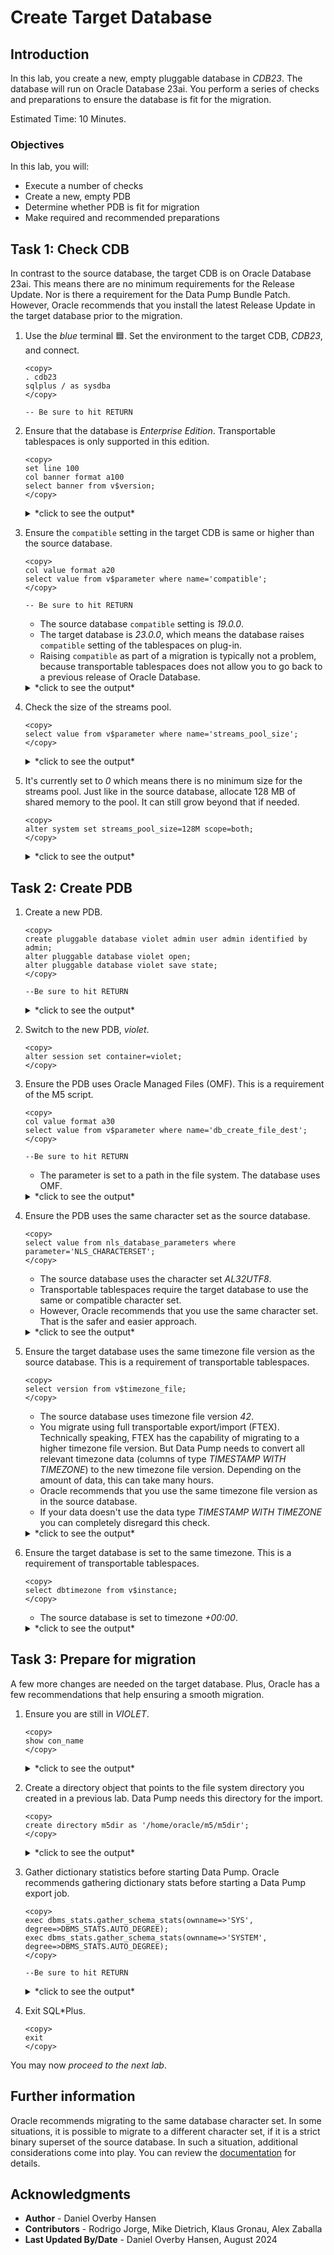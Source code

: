 # Create Target Database

## Introduction

In this lab, you create a new, empty pluggable database in *CDB23*. The database will run on Oracle Database 23ai. You perform a series of checks and preparations to ensure the database is fit for the migration.

Estimated Time: 10 Minutes.

### Objectives

In this lab, you will:

* Execute a number of checks
* Create a new, empty PDB
* Determine whether PDB is fit for migration
* Make required and recommended preparations

## Task 1: Check CDB

In contrast to the source database, the target CDB is on Oracle Database 23ai. This means there are no minimum requirements for the Release Update. Nor is there a requirement for the Data Pump Bundle Patch. However, Oracle recommends that you install the latest Release Update in the target database prior to the migration.

1. Use the *blue* terminal 🟦. Set the environment to the target CDB, *CDB23*, and connect.

    ```
    <copy>
    . cdb23
    sqlplus / as sysdba
    </copy>

    -- Be sure to hit RETURN
    ```

2. Ensure that the database is *Enterprise Edition*. Transportable tablespaces is only supported in this edition.

    ```
    <copy>
    set line 100
    col banner format a100
    select banner from v$version;
    </copy>
    ```

    <details>
    <summary>*click to see the output*</summary>
    ``` text
    SQL> set line 100
    SQL> col banner format a100
    SQL> select banner from v$version;

    BANNER
    ----------------------------------------------------------------------------------------------------
    Oracle Database 23ai Enterprise Edition Release 23.0.0.0.0 - for Oracle Cloud and Engineered Systems
    ```
    </details>    

3. Ensure the `compatible` setting in the target CDB is same or higher than the source database.

    ```
    <copy>
    col value format a20
    select value from v$parameter where name='compatible';
    </copy>

    -- Be sure to hit RETURN
    ```

    * The source database `compatible` setting is *19.0.0*.
    * The target database is *23.0.0*, which means the database raises `compatible` setting of the tablespaces on plug-in.
    * Raising `compatible` as part of a migration is typically not a problem, because transportable tablespaces does not allow you to go back to a previous release of Oracle Database.

    <details>
    <summary>*click to see the output*</summary>
    ``` text
    SQL> col value format a20
    SQL> select value from v$parameter where name='compatible';

    VALUE
    --------------------    
    23.0.0
    ```
    </details>  

4. Check the size of the streams pool. 

    ```
    <copy>
    select value from v$parameter where name='streams_pool_size';
    </copy>
    ```

    <details>
    <summary>*click to see the output*</summary>
    ``` text
    SQL> select value from v$parameter where name='streams_pool_size';
    
    VALUE
    --------------------
    0
    ```
    </details> 

5. It's currently set to *0* which means there is no minimum size for the streams pool. Just like in the source database, allocate 128 MB of shared memory to the pool. It can still grow beyond that if needed.

    ```
    <copy>
    alter system set streams_pool_size=128M scope=both;
    </copy>
    ```

    <details>
    <summary>*click to see the output*</summary>
    ``` text
    SQL> alter system set streams_pool_size=128M scope=both;
    
    System altered.
    ```
    </details> 

## Task 2: Create PDB

1. Create a new PDB.

    ```
    <copy>
    create pluggable database violet admin user admin identified by admin;
    alter pluggable database violet open;
    alter pluggable database violet save state;
    </copy>
    
    --Be sure to hit RETURN
    ```

    <details>
    <summary>*click to see the output*</summary>
    ``` text
    SQL> create pluggable database violet admin user admin identified by admin;

    Pluggable database created.

    SQL> alter pluggable database violet open;

    Pluggable database altered.

    SQL> alter pluggable database violet save state;

    Pluggable database altered.
    ```
    </details>  

2. Switch to the new PDB, *violet*. 

    ```
    <copy>
    alter session set container=violet;
    </copy>
    ```

3. Ensure the PDB uses Oracle Managed Files (OMF). This is a requirement of the M5 script. 

    ```
    <copy>
    col value format a30
    select value from v$parameter where name='db_create_file_dest';
    </copy>
    
    --Be sure to hit RETURN
    ```

    * The parameter is set to a path in the file system. The database uses OMF.

    <details>
    <summary>*click to see the output*</summary>
    ``` text
    SQL> col value format a30
    SQL> select value from v$parameter where name='db_create_file_dest';
    
    VALUE
    ------------------------------
    /u02/oradata
    ```
    </details>      

4. Ensure the PDB uses the same character set as the source database. 

    ```
    <copy>
    select value from nls_database_parameters where parameter='NLS_CHARACTERSET';
    </copy>
    ```
    * The source database uses the character set *AL32UTF8*. 
    * Transportable tablespaces require the target database to use the same or compatible character set. 
    * However, Oracle recommends that you use the same character set. That is the safer and easier approach.

    <details>
    <summary>*click to see the output*</summary>
    ``` text
    SQL> select value from nls_database_parameters where parameter='NLS_CHARACTERSET';

    VALUE
    --------------------
    AL32UTF8
    ```
    </details>      

5. Ensure the target database uses the same timezone file version as the source database. This is a requirement of transportable tablespaces.

    ```
    <copy>
    select version from v$timezone_file;
    </copy>
    ```

    * The source database uses timezone file version *42*.
    * You migrate using full transportable export/import (FTEX). Technically speaking, FTEX has the capability of migrating to a higher timezone file version. But Data Pump needs to convert all relevant timezone data (columns of type *TIMESTAMP WITH TIMEZONE*) to the new timezone file version. Depending on the amount of data, this can take many hours.
    * Oracle recommends that you use the same timezone file version as in the source database.   
    * If your data doesn't use the data type *TIMESTAMP WITH TIMEZONE* you can completely disregard this check.

    <details>
    <summary>*click to see the output*</summary>
    ``` text
    SQL> select version from v$timezone_file;

    VERSION
    ----------
    42
    ```
    </details>      

6. Ensure the target database is set to the same timezone. This is a requirement of transportable tablespaces.

    ```
    <copy>
    select dbtimezone from v$instance;
    </copy>
    ```

    * The source database is set to timezone *+00:00*.

    <details>
    <summary>*click to see the output*</summary>
    ``` text
    SQL> select dbtimezone from v$instance;

    DBTIME
    ------
    +00:00
    ```
    </details>

## Task 3: Prepare for migration

A few more changes are needed on the target database. Plus, Oracle has a few recommendations that help ensuring a smooth migration.

1. Ensure you are still in *VIOLET*.

    ```
    <copy>
    show con_name
    </copy>
    ```

    <details>
    <summary>*click to see the output*</summary>
    ``` text
    SQL> show con_name

    CON_NAME
    ------------------------------
    VIOLET
    ```
    </details>

2. Create a directory object that points to the file system directory you created in a previous lab. Data Pump needs this directory for the import.

    ```
    <copy>
    create directory m5dir as '/home/oracle/m5/m5dir';
    </copy>
    ```

    <details>
    <summary>*click to see the output*</summary>
    ``` text
    SQL> create directory m5dir as '/home/oracle/m5/m5dir';
    
    Directory created.
    ```
    </details>

3. Gather dictionary statistics before starting Data Pump. Oracle recommends gathering dictionary stats before starting a Data Pump export job.

    ```
    <copy>
    exec dbms_stats.gather_schema_stats(ownname=>'SYS', degree=>DBMS_STATS.AUTO_DEGREE);
    exec dbms_stats.gather_schema_stats(ownname=>'SYSTEM', degree=>DBMS_STATS.AUTO_DEGREE);
    </copy>
    
    --Be sure to hit RETURN
    ```

    <details>
    <summary>*click to see the output*</summary>
    ``` text
    SQL> exec dbms_stats.gather_schema_stats(ownname=>'SYS', degree=>DBMS_STATS.AUTO_DEGREE);

    PL/SQL procedure successfully completed.

    SQL> exec dbms_stats.gather_schema_stats(ownname=>'SYSTEM', degree=>DBMS_STATS.AUTO_DEGREE);

    PL/SQL procedure successfully completed.
    ```
    </details>

4. Exit SQL*Plus.

    ```
    <copy>
    exit
    </copy>
    ```

You may now *proceed to the next lab*.

## Further information

Oracle recommends migrating to the same database character set. In some situations, it is possible to migrate to a different character set, if it is a strict binary superset of the source database. In such a situation, additional considerations come into play. You can review the [documentation](https://docs.oracle.com/en//database/oracle/oracle-database/19/spmds/general-limitations-on-transporting-data.html#GUID-28800719-6CB9-4A71-95DD-4B61AA603173) for details. 

## Acknowledgments

* **Author** - Daniel Overby Hansen
* **Contributors** - Rodrigo Jorge, Mike Dietrich, Klaus Gronau, Alex Zaballa
* **Last Updated By/Date** - Daniel Overby Hansen, August 2024
